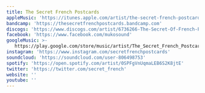 ```yaml
---
title: The Secret French Postcards
appleMusic: 'https://itunes.apple.com/artist/the-secret-french-postcards/1315011071'
bandcamp: 'https://thesecretfrenchpostcards.bandcamp.com'
discogs: 'https://www.discogs.com/artist/6736266-The-Secret-Of-French-Postcards'
facebook: 'https://www.facebook.com/mukosound'
googleMusic: >-
   https://play.google.com/store/music/artist/The_Secret_French_Postcards?id=A7oi5ovr4j372teq2gemyokymjm
instagram: 'https://www.instagram.com/secretfrenchpostcards'
soundcloud: 'https://soundcloud.com/user-806498753'
spotify: 'https://open.spotify.com/artist/0SPFgVnUqmaLEB6S2K8jtE'
twitter: 'https://twitter.com/secret_french'
website: ''
youtube: ''
---
```

